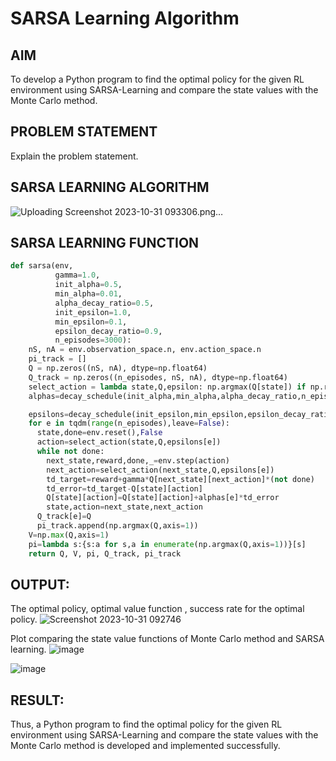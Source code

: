 # SARSA Learning Algorithm


## AIM
To develop a Python program to find the optimal policy for the given RL environment using SARSA-Learning and compare the state values with the Monte Carlo method.

## PROBLEM STATEMENT
Explain the problem statement.

## SARSA LEARNING ALGORITHM
![Uploading Screenshot 2023-10-31 093306.png…]()

## SARSA LEARNING FUNCTION
```python
def sarsa(env,
          gamma=1.0,
          init_alpha=0.5,
          min_alpha=0.01,
          alpha_decay_ratio=0.5,
          init_epsilon=1.0,
          min_epsilon=0.1,
          epsilon_decay_ratio=0.9,
          n_episodes=3000):
    nS, nA = env.observation_space.n, env.action_space.n
    pi_track = []
    Q = np.zeros((nS, nA), dtype=np.float64)
    Q_track = np.zeros((n_episodes, nS, nA), dtype=np.float64)
    select_action = lambda state,Q,epsilon: np.argmax(Q[state]) if np.random.random()>epsilon else np.random.randint(len(Q[state]))
    alphas=decay_schedule(init_alpha,min_alpha,alpha_decay_ratio,n_episodes)

    epsilons=decay_schedule(init_epsilon,min_epsilon,epsilon_decay_ratio,n_episodes)
    for e in tqdm(range(n_episodes),leave=False):
      state,done=env.reset(),False
      action=select_action(state,Q,epsilons[e])
      while not done:
        next_state,reward,done,_=env.step(action)
        next_action=select_action(next_state,Q,epsilons[e])
        td_target=reward+gamma*Q[next_state][next_action]*(not done)
        td_error=td_target-Q[state][action]
        Q[state][action]=Q[state][action]+alphas[e]*td_error
        state,action=next_state,next_action
      Q_track[e]=Q
      pi_track.append(np.argmax(Q,axis=1))
    V=np.max(Q,axis=1)
    pi=lambda s:{s:a for s,a in enumerate(np.argmax(Q,axis=1))}[s]
    return Q, V, pi, Q_track, pi_track
```

## OUTPUT:
The optimal policy, optimal value function , success rate for the optimal policy.
![Screenshot 2023-10-31 092746](https://github.com/Dineshkumar021617/sarsa-learning/assets/75234807/6af661af-0043-4e82-bfa7-53163bab93ce)


Plot comparing the state value functions of Monte Carlo method and SARSA learning.
![image](https://github.com/Dineshkumar021617/sarsa-learning/assets/75234807/47170090-58a0-43f7-9483-4df0767d4c72)

![image](https://github.com/Dineshkumar021617/sarsa-learning/assets/75234807/82802720-50db-4247-baeb-54f9fbd3e1fa)

## RESULT:

Thus, a Python program to find the optimal policy for the given RL environment using SARSA-Learning and compare the state values with the Monte Carlo method is developed and implemented successfully.
